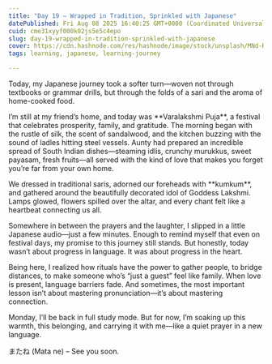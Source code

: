 ```yaml
---
title: "Day 19 – Wrapped in Tradition, Sprinkled with Japanese"
datePublished: Fri Aug 08 2025 16:40:25 GMT+0000 (Coordinated Universal Time)
cuid: cme31xyyf000k02js5e5c4epo
slug: day-19-wrapped-in-tradition-sprinkled-with-japanese
cover: https://cdn.hashnode.com/res/hashnode/image/stock/unsplash/MNd-Rka1o0Q/upload/cfab59da7ea3bfacdcb942b93e3f402f.jpeg
tags: learning, japanese, learning-journey

---
```


Today, my Japanese journey took a softer turn—woven not through textbooks or grammar drills, but through the folds of a sari and the aroma of home-cooked food.

I’m still at my friend’s home, and today was \*\*Varalakshmi Puja\*\*, a festival that celebrates prosperity, family, and gratitude. The morning began with the rustle of silk, the scent of sandalwood, and the kitchen buzzing with the sound of ladles hitting steel vessels. Aunty had prepared an incredible spread of South Indian dishes—steaming idlis, crunchy murukkus, sweet payasam, fresh fruits—all served with the kind of love that makes you forget you’re far from your own home.

We dressed in traditional saris, adorned our foreheads with \*\*kumkum\*\*, and gathered around the beautifully decorated idol of Goddess Lakshmi. Lamps glowed, flowers spilled over the altar, and every chant felt like a heartbeat connecting us all.

Somewhere in between the prayers and the laughter, I slipped in a little Japanese audio—just a few minutes. Enough to remind myself that even on festival days, my promise to this journey still stands. But honestly, today wasn’t about progress in language. It was about progress in the heart.

Being here, I realized how rituals have the power to gather people, to bridge distances, to make someone who’s “just a guest” feel like family. When love is present, language barriers fade. And sometimes, the most important lesson isn’t about mastering pronunciation—it’s about mastering connection.

Monday, I’ll be back in full study mode. But for now, I’m soaking up this warmth, this belonging, and carrying it with me—like a quiet prayer in a new language.

またね (Mata ne) – See you soon.
